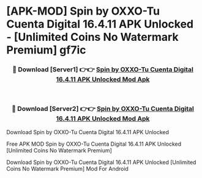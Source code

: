 # [APK-MOD] Spin by OXXO-Tu Cuenta Digital 16.4.11 APK Unlocked - [Unlimited Coins No Watermark Premium] gf7ic



<div align="center">
<h3>🔴 Download [Server1] 👉👉 <a href="https://momento.my/?title=Spin_by_OXXO-Tu_Cuenta_Digital_16.4.11_APK_Unlocked">Spin by OXXO-Tu Cuenta Digital 16.4.11 APK Unlocked Mod Apk</a></h3><br>

<h3>🔴 Download [Server2] 👉👉 <a href="https://momento.my/?title=Spin_by_OXXO-Tu_Cuenta_Digital_16.4.11_APK_Unlocked">Spin by OXXO-Tu Cuenta Digital 16.4.11 APK Unlocked Mod Apk</a></h3>
</div>



Download Spin by OXXO-Tu Cuenta Digital 16.4.11 APK Unlocked 

Free APK MOD Spin by OXXO-Tu Cuenta Digital 16.4.11 APK Unlocked [Unlimited Coins No Watermark Premium]

Download Spin by OXXO-Tu Cuenta Digital 16.4.11 APK Unlocked [Unlimited Coins No Watermark Premium] Mod For Android
